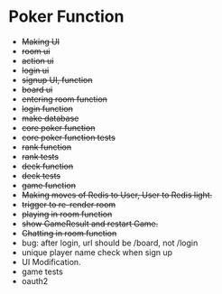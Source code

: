 # Poker Function

- ~~Making UI~~
- ~~room ui~~
- ~~action ui~~
- ~~login ui~~
- ~~signup UI, function~~
- ~~board ui~~
- ~~entering room function~~
- ~~login function~~
- ~~make database~~
- ~~core poker function~~
- ~~core poker function tests~~
- ~~rank function~~
- ~~rank tests~~
- ~~deck function~~
- ~~deck tests~~
- ~~game function~~
- ~~Making moves of Redis to User, User to Redis light.~~
- ~~trigger to re-render room~~
- ~~playing in room function~~
- ~~show GameResult and restart Game.~~
- ~~Chatting in room function~~
- bug: after login, url should be /board, not /login
- unique player name check when sign up
- UI Modification.
- game tests
- oauth2
